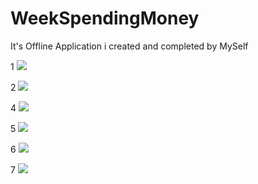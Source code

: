 # WeekSpendingMoney
It's Offline Application i created and completed by MySelf

1
![](m1.jpg)

2
![](m6.jpg)


4
![](m2.jpg)

5
![](m3.jpg)

6
![](m4.jpg)

7
![](m5.jpg)
